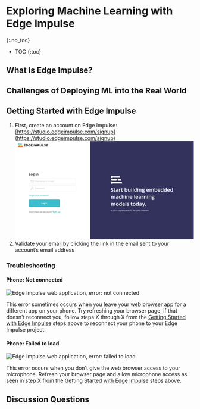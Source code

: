 # Exploring Machine Learning with Edge Impulse
{:.no_toc}

* TOC
{:toc}

## What is Edge Impulse?

## Challenges of Deploying ML into the Real World

## Getting Started with Edge Impulse

1. First, create an account on Edge Impulse: [https://studio.edgeimpulse.com/signup](https://studio.edgeimpulse.com/signup)  
    ![Edge Impulse Login Page](ei/signup.png)
1. Validate your email by clicking the link in the email sent to your account’s email address


### Troubleshooting

#### Phone: Not connected

<img src="/crestlex/curriculum/2/ei/error-connection-failed.png" alt="Edge Impulse web application, error: not connected" width="50%">

This error sometimes occurs when you leave your web browser app for a different app on your phone. Try refreshing your browser page, if that doesn't reconnect you, follow steps X through X from the [Getting Started with Edge Impulse](#getting-started-with-edge-impulse) steps above to reconnect your phone to your Edge Impulse project.

#### Phone: Failed to load

<img src="/crestlex/curriculum/2/ei/error-failed-to-load.png" alt="Edge Impulse web application, error: failed to load" width="50%">

This error occurs when you don't give the web browser access to your microphone. Refresh your browser page and allow microphone access as seen in step X from the [Getting Started with Edge Impulse](#getting-started-with-edge-impulse) steps above.

## Discussion Questions
